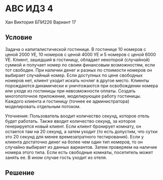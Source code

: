 # АВС ИДЗ 4
Хан Виктория БПИ226 
Вариант 17

## Условие
Задача о капиталистической гостинице. В гостинице 10 номеров с ценой 2000 УЕ, 10 номеров с ценой 4000 УЕ и 5 номеров с ценой 6000 УЕ. Клиент, зашедший в гостиницу, обладает некоторой (случайной) суммой и получает номер по своим финансовым возможностям, если тот свободен. При наличии денег и разных по стоимости номеров он выбирает случайный номер. Если доступных по цене свободных номеров нет, клиент уходит искать ночлег в другое место. Клиенты порождаются динамически и уничтожаются при освобождении номера или уходе из гостиницы при невозможности оплаты. Создать многопоточное приложение, моделирующее работу гостиницы. Каждого клиента и гостиницу (точнее ее администратора) моделировать отдельным потоком.

Уточнения: Пользователь воодит количество секунд, которое отель будет работать. Также вводит количество секунд, за которое генерируется новый клиент. Если клиент бронирует комнату, он остается там на 20 секунд, а затем уходит (то есть допустим, что сутки это 20 секунд для менее времезатратного тестирования). 
Если у клиента достаточно денег на более чем один тип номеров, то он случайно выбирает из данных вариантов. Затем проверяем на наличие номера этого типа. Если есть свободные комнаты, посетитель может занять ее. В ином случае гость уходит из отеля. 

## Решение
